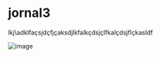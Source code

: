 # jornal3

lkj\adklfaçsjdçfjçaksdjlkfalkçdsjçlfkalçdsjflçkasldf



![image](https://github.com/PaulaRabelo/jornal3/assets/88298525/e94297ed-5e91-4ae0-9515-76aa2e98ec54)
